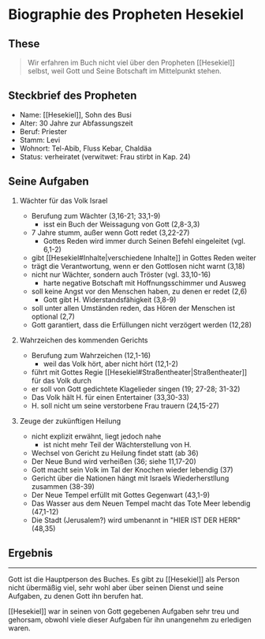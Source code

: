 # Biographie des Propheten Hesekiel

## These

> Wir erfahren im Buch nicht viel über den Propheten [[Hesekiel]] selbst, weil Gott und Seine Botschaft im Mittelpunkt stehen.

## Steckbrief des Propheten

- Name: [[Hesekiel]], Sohn des Busi
- Alter: 30 Jahre zur Abfassungszeit
- Beruf: Priester
- Stamm: Levi
- Wohnort: Tel-Abib, Fluss Kebar, Chaldäa
- Status: verheiratet (verwitwet: Frau stirbt in Kap. 24)

## Seine Aufgaben

1. Wächter für das Volk Israel
	- Berufung zum Wächter (3,16-21; 33,1-9)
		- isst ein Buch der Weissagung von Gott (2,8-3,3)
	- 7 Jahre stumm, außer wenn Gott redet (3,22-27)
		- Gottes Reden wird immer durch Seinen Befehl eingeleitet (vgl. 6,1-2)
	- gibt [[Hesekiel#Inhalte|verschiedene Inhalte]] in Gottes Reden weiter
	- trägt die Verantwortung, wenn er den Gottlosen nicht warnt (3,18)
	- nicht nur Wächter, sondern auch Tröster (vgl. 33,10-16)
		- harte negative Botschaft mit Hoffnungsschimmer und Ausweg
	- soll keine Angst vor den Menschen haben, zu denen er redet (2,6)
		- Gott gibt H. Widerstandsfähigkeit (3,8-9)
	- soll unter allen Umständen reden, das Hören der Menschen ist optional (2,7)
	- Gott garantiert, dass die Erfüllungen nicht verzögert werden (12,28)

2. Wahrzeichen des kommenden Gerichts
	- Berufung zum Wahrzeichen (12,1-16)
		- weil das Volk hört, aber nicht hört (12,1-2)
	- führt mit Gottes Regie [[Hesekiel#Straßentheater|Straßentheater]] für das Volk durch
	- er soll von Gott gedichtete Klagelieder singen (19; 27-28; 31-32)
	- Das Volk hält H. für einen Entertainer (33,30-33)
	- H. soll nicht um seine verstorbene Frau trauern (24,15-27)

3. Zeuge der zukünftigen Heilung
	- nicht explizit erwähnt, liegt jedoch nahe
		- ist nicht mehr Teil der Wächterstellung von H.
	- Wechsel von Gericht zu Heilung findet statt (ab 36)
	- Der Neue Bund wird verheißen (36; siehe 11,17-20)
	- Gott macht sein Volk im Tal der Knochen wieder lebendig (37)
	- Gericht über die Nationen hängt mit Israels Wiederherstllung zusammen (38-39)
	- Der Neue Tempel erfüllt mit Gottes Gegenwart (43,1-9)
	- Das Wasser aus dem Neuen Tempel macht das Tote Meer lebendig (47,1-12)
	- Die Stadt (Jerusalem?) wird umbenannt in "HIER IST DER HERR" (48,35)

## Ergebnis
---
Gott ist die Hauptperson des Buches. Es gibt zu [[Hesekiel]] als Person nicht übermäßig viel, sehr wohl aber über seinen Dienst und seine Aufgaben, zu denen Gott ihn berufen hat.

[[Hesekiel]] war in seinen von Gott gegebenen Aufgaben sehr treu und gehorsam, obwohl viele dieser Aufgaben für ihn unangenehm zu erledigen waren.